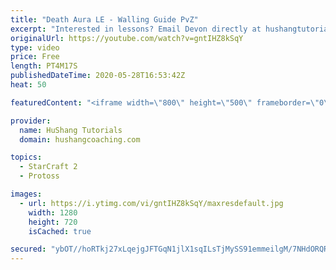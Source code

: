 ```yaml
---
title: "Death Aura LE - Walling Guide PvZ"
excerpt: "Interested in lessons? Email Devon directly at hushangtutorials@outlook.com ------------------------------------------------------------------------------------------------------- Want to support HuShang Tutorials directly? Patreon is a website where you can contribute a monthly donation that will help"
originalUrl: https://youtube.com/watch?v=gntIHZ8kSqY
type: video
price: Free
length: PT4M17S
publishedDateTime: 2020-05-28T16:53:42Z
heat: 50

featuredContent: "<iframe width=\"800\" height=\"500\" frameborder=\"0\" src=\"https://www.youtube.com/embed/gntIHZ8kSqY\" allow=\"accelerometer; autoplay; encrypted-media; gyroscope; picture-in-picture\" allowfullscreen></iframe>"

provider:
  name: HuShang Tutorials
  domain: hushangcoaching.com

topics:
  - StarCraft 2
  - Protoss

images:
  - url: https://i.ytimg.com/vi/gntIHZ8kSqY/maxresdefault.jpg
    width: 1280
    height: 720
    isCached: true

secured: "ybOT//hoRTkj27xLqejgJFTGqN1jlX1sqILsTjMySS91emmeilgM/7NHdORQRvmUqCdmuspaiU6V7W0uY7TGAs3Bd5SyOZzINafoCBht1mDJnPgn3ebPwboftHQr6XcfAbBw7m1hZVGtos6eAnnfQzcEVMYSb1uAwUi24reTqNNzpPGsLZFy3HcWlwRDo/sSJEPtBPkqsamcj0+U14e8577MZIeqidG7cckwb0jRoy9dUOp2dR1+nAI69hg8/8BQu3Ly0UQ0LNloejUcWWuPzRNioPbLBH1O5bCul5Z55/PmaayS1SZxctqfN0tEVrTKIUNoFJPQ/36BtZfQJyhzrM/bYPIhvgg57UpQIbG85RiutasYbhsQW8Im0et6o+i8kEPdZicap0WBe/+33G4TOyldxD6vThhcBmuhY2vJbJU=;q5LbxaLvGXUeMWmG5tLABQ=="
---
```


